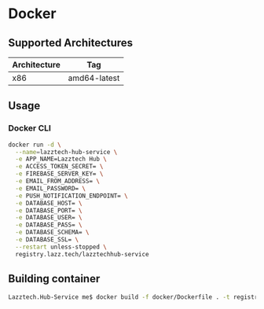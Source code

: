 # Docker

## Supported Architectures

| Architecture | Tag |
| ----------- | ----------- |
| x86      | amd64-latest   |

## Usage

### Docker CLI

```bash
docker run -d \
  --name=lazztech-hub-service \
  -e APP_NAME=Lazztech Hub \
  -e ACCESS_TOKEN_SECRET= \
  -e FIREBASE_SERVER_KEY= \
  -e EMAIL_FROM_ADDRESS= \
  -e EMAIL_PASSWORD= \
  -e PUSH_NOTIFICATION_ENDPOINT= \
  -e DATABASE_HOST= \
  -e DATABASE_PORT= \
  -e DATABASE_USER= \
  -e DATABASE_PASS= \
  -e DATABASE_SCHEMA= \
  -e DATABASE_SSL= \
  --restart unless-stopped \
  registry.lazz.tech/lazztechhub-service
```

## Building container

```bash
Lazztech.Hub-Service me$ docker build -f docker/Dockerfile . -t registry.lazz.tech/lazztechhub-service
```